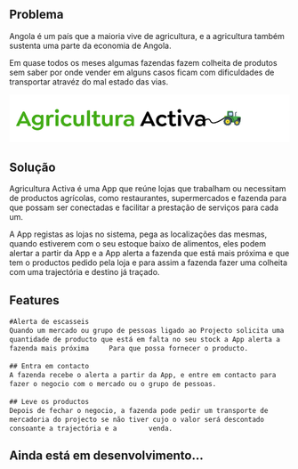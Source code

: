 ## Problema
Angola é um país que a maioria vive de agricultura, e a agricultura também sustenta uma parte da economia de Angola.

Em quase todos os meses algumas fazendas fazem colheita de produtos sem saber por onde vender em alguns casos ficam com dificuldades de transportar atravéz do mal estado das vias.

![Image description](https://github.com/BatistaTony/agricultura_activaAO/blob/master/public/images/logo.png)

## Solução
Agricultura Activa é uma App que reúne lojas que trabalham ou necessitam de productos agrícolas, como restaurantes, supermercados e fazenda para que possam ser conectadas e facilitar a prestação de serviços para cada um.

A App registas as lojas no sistema, pega as localizações das mesmas, quando estiverem com o seu estoque baixo de alimentos, eles podem alertar a partir da App e a App alerta a fazenda que está mais próxima e que tem o productos pedido pela loja e para assim a fazenda fazer uma colheita com uma trajectória e destino já traçado.

## Features

    #Alerta de escasseis
    Quando um mercado ou grupo de pessoas ligado ao Projecto solicita uma quantidade de producto que está em falta no seu stock a App alerta a fazenda mais próxima     Para que possa fornecer o producto.

    ## Entra em contacto
    A fazenda recebe o alerta a partir da App, e entre em contacto para fazer o negocio com o mercado ou o grupo de pessoas.

    ## Leve os productos
    Depois de fechar o negocio, a fazenda pode pedir um transporte de mercadoria do projecto se não tiver cujo o valor será descontado consoante a trajectória e a        venda.


## Ainda está em desenvolvimento...
